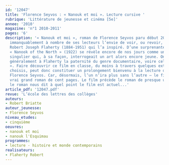 ```yaml
---
id: '12047'
title: 'Florence Seyvos : « Nanouk et moi ». Lecture cursive '
rubrique: 'Littérature de jeunesse et cinéma [5e]'
annee: '2010'
magazine: 'n°1 2010-2011'
pages: '6'
description: '« Nanouk et moi », roman de Florence Seyvos paru début 2010, donnera
  immanquablement à nombre de ses lecteurs l’envie de voir, ou revoir, le film de
  Robert Joseph Flaherty (1884-1951) qui l’a inspiré. D’une surprenante modernité,
  « Nanook of the North » (1922) se révèle encore de nos jours comme un objet cinématographique
  singulier qui, à sa façon, interrogeait un art alors encore jeune. On attribue même
  généralement à Flaherty la paternité du genre documentaire, voire celle du « docufiction
  ». Faire découvrir ce film en classe, du moins à travers quelques extraits bien
  choisis, peut donc constituer un prolongement bienvenu à la lecture du livre de
  Florence Seyvos. Car, désormais, l’un n’ira plus sans l’autre – le film et le livre,
  vrai grand roman de cent pages. Le film précède le roman de presque un siècle, et
  le roman nous dit à quel point le film est actuel...'
article_pdf: '12047.pdf'
revue: 'L’école des lettres des collèges'
auteurs:
- Robert Briatte
auteur_jeunesse:
- Florence Seyvos
niveau_etudes:
- cinquième
oeuvres:
- nanouk et moi
- nanouk l'Esquimau
programmes:
- lecture - histoire et monde contemporains
realisateurs:
- Flaherty Robert
---
```


